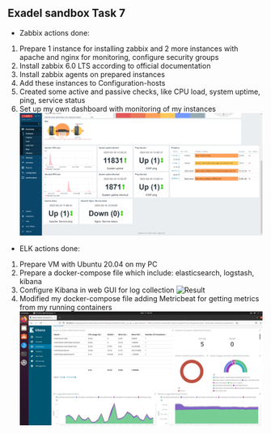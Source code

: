 ## Exadel sandbox Task 7

- Zabbix
actions done:
1. Prepare 1 instance for installing zabbix and 2 more instances with apache and nginx for monitoring, configure security groups
2. Install zabbix 6.0 LTS according to official documentation
3. Install zabbix agents on prepared instances
4. Add these instances to Configuration-hosts
5. Created some active and passive checks, like CPU load, system uptime, ping, service status
6. Set up my own dashboard with monitoring of my instances
![Result](https://github.com/alex-punkster/exadel_sandbox/blob/master/Task7/img/zabbix.png?raw=true)

- ELK
actions done:
1. Prepare VM with Ubuntu 20.04 on my PC
2. Prepare a docker-compose file which include: elasticsearch, logstash, kibana
3. Configure Kibana in web GUI for log collection
![Result](https://user-images.githubusercontent.com/98597318/158998707-b5248834-5265-4440-9f9f-3c12eb566bd3.png)
4. Modified my docker-compose file adding Metricbeat for getting metrics from my running containers
![Result](https://github.com/alex-punkster/exadel_sandbox/blob/master/Task7/img/kibana.png?raw=true)
